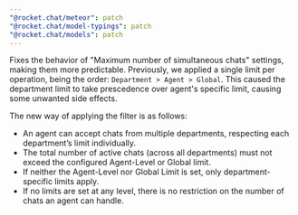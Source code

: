 ```yaml
---
"@rocket.chat/meteor": patch
"@rocket.chat/model-typings": patch
"@rocket.chat/models": patch
---
```


Fixes the behavior of "Maximum number of simultaneous chats" settings, making them more predictable. Previously, we applied a single limit per operation, being the order: `Department > Agent > Global`. This caused the department limit to take prescedence over agent's specific limit, causing some unwanted side effects.

The new way of applying the filter is as follows:
- An agent can accept chats from multiple departments, respecting each department’s limit individually.
- The total number of active chats (across all departments) must not exceed the configured Agent-Level or Global limit.
- If neither the Agent-Level nor Global Limit is set, only department-specific limits apply.
- If no limits are set at any level, there is no restriction on the number of chats an agent can handle.
